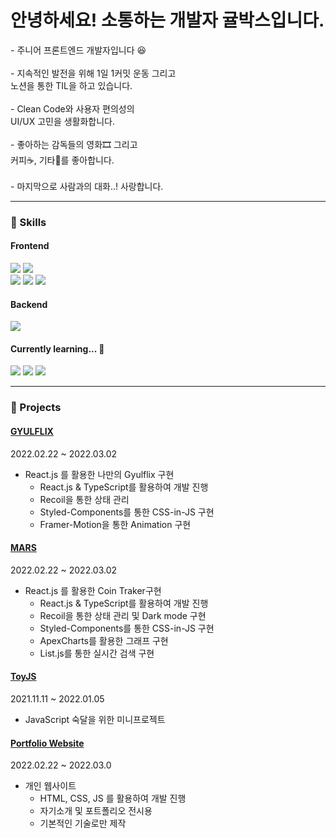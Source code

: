 <h1>안녕하세요! 소통하는 개발자 귤박스입니다. </h1>
<p >
- 주니어 프론트엔드 개발자입니다 😆 <br><br>
- 지속적인 발전을 위해 1일 1커밋 운동 그리고 <br>
노션을 통한 TIL을 하고 있습니다. <br><br>
- Clean Code와 사용자 편의성의 <br>
UI/UX 고민을 생활화합니다. <br><br>
- 좋아하는 감독들의 영화🎞 그리고 <br>
 커피☕, 기타🎸를 좋아합니다. <br><br>
- 마지막으로 사람과의 대화..! 사랑합니다. <br>
</p>


<hr>

<h3>🔭 Skills  </h3>

<h4>Frontend</h4>
<p >
  <img src="https://img.shields.io/badge/React-20232A?style=for-the-badge&logo=react&logoColor=61DAFB" />
  <img src="https://img.shields.io/badge/TypeScript-007ACC?style=for-the-badge&logo=typescript&logoColor=white" />
  <br>
    <img src="https://img.shields.io/badge/html5%20-%23e34f26.svg?&style=for-the-badge&logo=html5&logoColor=white" />
  <img src="https://img.shields.io/badge/CSS3-1572B6?&style=for-the-badge&logo=css3&logoColor=white" />
  <img src="https://img.shields.io/badge/JavaScript-F7DF1E?style=for-the-badge&logo=javascript&logoColor=black" /> 
</p>


<h4>Backend</h4>
<p >
  <img src="https://img.shields.io/badge/Java-wheat?style=for-the-badge&logo=java&logoColor=red" />
</p>

<h4>Currently learning... 🌱 </h4>
<p >
  <img src="https://img.shields.io/badge/next.js-000000?style=for-the-badge&logo=next.js&logoColor=white" />
  <img src="https://img.shields.io/badge/node.js%20-%23339933.svg?&style=for-the-badge&logo=node.js&logoColor=white" />
  <img src="https://img.shields.io/badge/Tailwind CSS-20232A?style=for-the-badge&logo=Tailwind CSS&logoColor=61DAFB" />
</p>


<hr>

<h3>🚀  Projects</h3>
<p >
<h4><a href='https://gyulsbox.github.io/GYULFLIX/'>GYULFLIX<a></h4>

2022.02.22 ~ 2022.03.02 

- React.js 를 활용한 나만의 Gyulflix 구현
    - React.js & TypeScript를 활용하여 개발 진행
    - Recoil을 통한 상태 관리
    - Styled-Components를 통한 CSS-in-JS 구현
    - Framer-Motion을 통한 Animation 구현
</p>
<p >
 <h4><a href='https://gyulsbox.github.io/MARS/'>MARS<a></h4>

 2022.02.22 ~ 2022.03.02 
  
- React.js 를 활용한 Coin Traker구현
    - React.js & TypeScript를 활용하여 개발 진행
    - Recoil을 통한 상태 관리 및 Dark mode 구현
    - Styled-Components를 통한 CSS-in-JS 구현
    - ApexCharts를 활용한 그래프 구현
    - List.js를 통한 실시간 검색 구현
</p>
<p >
 <h4><a href='https://gyulsbox.github.io/ToyJS/'>ToyJS<a></h4>
  
2021.11.11 ~ 2022.01.05
  
- JavaScript 숙달을 위한 미니프로젝트

</p>
<p >
  <h4><a href='https://gyulsbox.github.io/portfolio_website/'>Portfolio Website<a></h4>

   2022.02.22 ~ 2022.03.0
   
- 개인 웹사이트
    - HTML, CSS, JS 를 활용하여 개발 진행
    - 자기소개 및 포트폴리오 전시용
    - 기본적인 기술로만 제작
</p>
